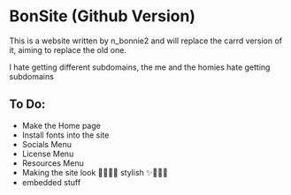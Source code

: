 # BonSite (Github Version)
This is a website written by n_bonnie2 and will replace the carrd version of it, aiming to replace the old one.

I hate getting different subdomains, the me and the homies hate getting subdomains

## To Do:
- Make the Home page
- Install fonts into the site
- Socials Menu
- License Menu
- Resources Menu
- Making the site look 🌟🌟💫✨ stylish ✨💫🌟🌟
- embedded stuff
